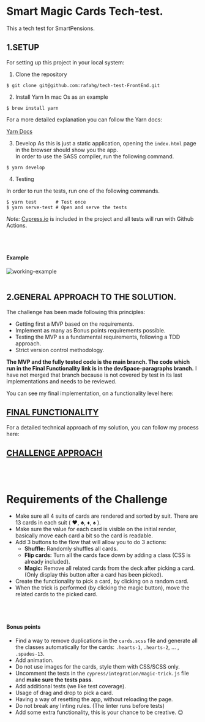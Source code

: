 # Smart Magic Cards Tech-test.

This a tech test for SmartPensions. 

## 1.SETUP

For setting up this project in your local system:

1. Clone the repository
```
$ git clone git@github.com:rafahg/tech-test-FrontEnd.git
```
2. Install Yarn 
 In mac Os as an example
```
$ brew install yarn 
``` 
For a more detailed explanation you can follow the Yarn docs:

[Yarn Docs](https://classic.yarnpkg.com/en/docs/install#debian-stable)

3. Develop
As this is just a static application, opening the `index.html` page in the browser should show you the app.<br>
In order to use the SASS compiler, run the following command.
```
$ yarn develop
```
4. Testing

In order to run the tests, run one of the following commands.
```
$ yarn test       # Test once
$ yarn serve-test # Open and serve the tests
```
_Note:_ [Cypress.io](https://www.cypress.io/) is included in the project and all tests will run with Github Actions.

<br>
<br>

#### Example
<img src="assets/working-example.gif" alt="working-example">

<br>
<br>


## 2.GENERAL APPROACH TO THE SOLUTION.

 The challenge has been made following this principles:
  
  - Getting first a MVP based on the requirements.
  - Implement as many as Bonus points requirements possible.
  - Testing the MVP as a fundamental requirements, following a TDD approach.
  - Strict version control methodology.


 <strong>The MVP and the fully tested code is the main branch. The code which run in the Final Functionality link is in the devSpace-paragraphs branch.</strong>
  I have not merged that branch because is not covered by test in its last implementations and needs to be  reviewed.
  
  You can see my final implementation, on a functionality level here:

  [FINAL FUNCTIONALITY](https://rafahg.github.io/tech-test-FrontEnd/)
---
  For a detailed technical approach of my solution, you can follow my process here:

  [CHALLENGE APPROACH](https://github.com/rafahg/tech-test-FrontEnd/blob/main/process_readme.md)
---
<br>
<br>




  # Requirements of the Challenge
- Make sure all 4 suits of cards are rendered and sorted by suit. There are 13 cards in each suit ( ♥, ♣, ♦, ♠ ).
- Make sure the value for each card is visible on the initial render, basically move each card a bit so the card is readable.
- Add 3 buttons to the flow that will allow you to do 3 actions:
  - **Shuffle:** Randomly shuffles all cards.
  - **Flip cards:** Turn all the cards face down by adding a class (CSS is already included).
  - **Magic:** Remove all related cards from the deck after picking a card. (Only display this button after a card has been picked).
- Create the functionality to pick a card, by clicking on a random card.
- When the trick is performed (by clicking the magic button), move the related cards to the picked card.

<br>
<br>

#### Bonus points
  - Find a way to remove duplications in the `cards.scss` file and generate all the classes automatically for the cards: `.hearts-1`, `.hearts-2`, ... , `.spades-13`.
  - Add animation.
  - Do not use images for the cards, style them with CSS/SCSS only.
  - Uncomment the tests in the `cypress/integration/magic-trick.js` file and **make sure the tests pass**.
  - Add additional tests (we like test coverage).
  - Usage of drag and drop to pick a card.
  - Having a way of resetting the app, without reloading the page.
  - Do not break any linting rules. (The linter runs before tests)
  - Add some extra functionality, this is your chance to be creative. 😉
